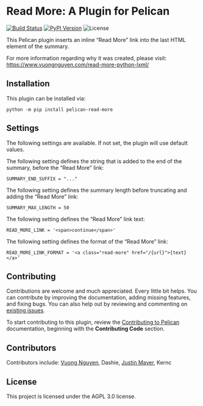 Read More: A Plugin for Pelican
===============================

[![Build Status](https://img.shields.io/github/workflow/status/pelican-plugins/read-more/build)](https://github.com/pelican-plugins/read-more/actions)
[![PyPI Version](https://img.shields.io/pypi/v/pelican-read-more)](https://pypi.org/project/pelican-read-more/)
![License](https://img.shields.io/pypi/l/pelican-read-more?color=blue)

This Pelican plugin inserts an inline “Read More” link into the last HTML element of the summary.

For more information regarding why it was created, please visit: https://www.vuongnguyen.com/read-more-python-lxml/

Installation
------------

This plugin can be installed via:

    python -m pip install pelican-read-more

Settings
--------

The following settings are available. If not set, the plugin will use default values.

The following setting defines the string that is added to the end of the summary, before the “Read More” link:

	SUMMARY_END_SUFFIX = "..."

The following setting defines the summary length before truncating and adding the “Read More” link:

    SUMMARY_MAX_LENGTH = 50

The following setting defines the “Read More” link text:

    READ_MORE_LINK = '<span>continue</span>'

The following setting defines the format of the “Read More” link:

    READ_MORE_LINK_FORMAT = '<a class="read-more" href="/{url}">{text}</a>'

Contributing
------------

Contributions are welcome and much appreciated. Every little bit helps. You can contribute by improving the documentation, adding missing features, and fixing bugs. You can also help out by reviewing and commenting on [existing issues][].

To start contributing to this plugin, review the [Contributing to Pelican][] documentation, beginning with the **Contributing Code** section.

[existing issues]: https://github.com/pelican-plugins/read-more/issues
[Contributing to Pelican]: https://docs.getpelican.com/en/latest/contribute.html

Contributors
------------

Contributors include: [Vuong Nguyen](https://www.vuongnguyen.com), Dashie, [Justin Mayer](https://justinmayer.com), Kernc

License
-------

This project is licensed under the AGPL 3.0 license.
